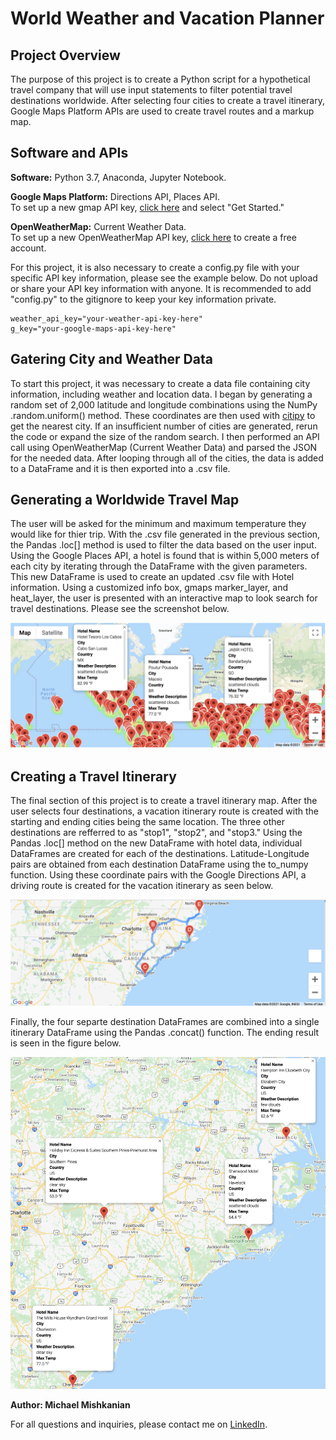 # World Weather and Vacation Planner

## Project Overview
The purpose of this project is to create a Python script for a hypothetical travel company that will use input statements to filter potential travel destinations worldwide. After selecting four cities to create a travel itinerary, Google Maps Platform APIs are used to create travel routes and a markup map.

## Software and APIs
**Software:** Python 3.7, Anaconda, Jupyter Notebook.

**Google Maps Platform:** Directions API, Places API.  
To set up a new gmap API key, [click here](https://developers.google.com/maps) and select "Get Started."

**OpenWeatherMap:** Current Weather Data.  
To set up a new OpenWeatherMap API key, [click here](https://home.openweathermap.org/users/sign_up) to create a free account.  

For this project, it is also necessary to create a config.py file with your specific API key information, please see the example below. Do not upload or share your API key information with anyone. It is recommended to add "config.py" to the gitignore to keep your key information private.
```
weather_api_key="your-weather-api-key-here"
g_key="your-google-maps-api-key-here"
```

## Gatering City and Weather Data  
To start this project, it was necessary to create a data file containing city information, including weather and location data. I began by generating a random set of 2,000 latitude and longitude combinations using the NumPy .random.uniform() method. These coordinates are then used with [citipy](https://github.com/wingchen/citipy) to get the nearest city. If an insufficient number of cities are generated, rerun the code or expand the size of the random search. I then performed an API call using OpenWeatherMap (Current Weather Data) and parsed the JSON for the needed data. After looping through all of the cities, the data is added to a DataFrame and it is then exported into a .csv file.

## Generating a Worldwide Travel Map  
The user will be asked for the minimum and maximum temperature they would like for thier trip. With the .csv file generated in the previous section, the Pandas .loc[] method is used to filter the data based on the user input. Using the Google Places API, a hotel is found that is within 5,000 meters of each city by iterating through the DataFrame with the given parameters. This new DataFrame is used to create an updated .csv file with Hotel information. Using a customized info box, gmaps marker_layer, and heat_layer, the user is presented with an interactive map to look search for travel destinations. Please see the screenshot below.

![vacation_search](https://github.com/Mishkanian/World-Weather-Analysis/blob/main/Vacation_Search/WeatherPy_vacation_map.png)

## Creating a Travel Itinerary  
The final section of this project is to create a travel itinerary map. After the user selects four destinations, a vacation itinerary route is created with the starting and ending cities being the same location. The three other destinations are refferred to as "stop1", "stop2", and "stop3." Using the Pandas .loc[] method on the new DataFrame with hotel data, individual DataFrames are created for each of the destinations. Latitude-Longitude pairs are obtained from each destination DataFrame using the to_numpy function. Using these coordinate pairs with the Google Directions API, a driving route is created for the vacation itinerary as seen below.

![vacation_itinerary](https://github.com/Mishkanian/World-Weather-Analysis/blob/main/Vacation_Itinerary/WeatherPy_travel_map.png)

Finally, the four separte destination DataFrames are combined into a single itinerary DataFrame using the Pandas .concat() function. The ending result is seen in the figure below.

![itinerary_markers](https://github.com/Mishkanian/World-Weather-Analysis/blob/main/Vacation_Itinerary/WeatherPy_travel_map_markers.png)

**Author: Michael Mishkanian**  

For all questions and inquiries, please contact me on [LinkedIn](https://www.linkedin.com/in/michaelmishkanian/).
